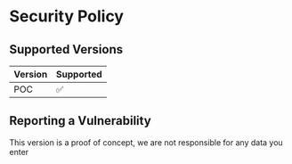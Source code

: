 # Security Policy

## Supported Versions

| Version | Supported          |
| ------- | ------------------ |
| POC     | :white_check_mark: |

## Reporting a Vulnerability

This version is a proof of concept, we are not responsible for any data you enter
